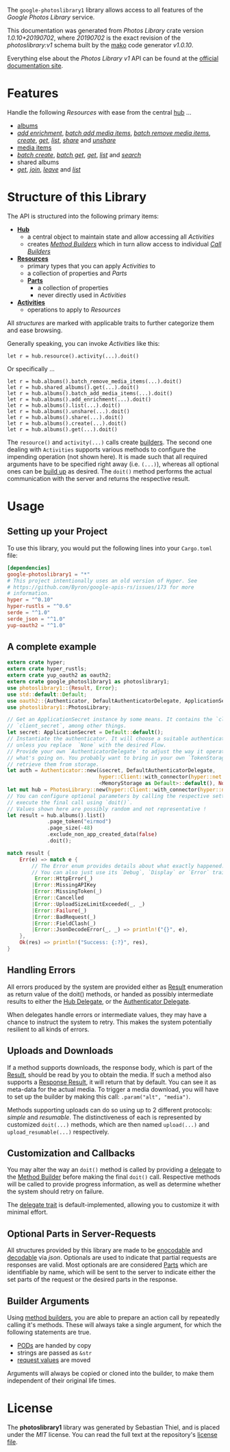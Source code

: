 <!---
DO NOT EDIT !
This file was generated automatically from 'src/mako/api/README.md.mako'
DO NOT EDIT !
-->
The `google-photoslibrary1` library allows access to all features of the *Google Photos Library* service.

This documentation was generated from *Photos Library* crate version *1.0.10+20190702*, where *20190702* is the exact revision of the *photoslibrary:v1* schema built by the [mako](http://www.makotemplates.org/) code generator *v1.0.10*.

Everything else about the *Photos Library* *v1* API can be found at the
[official documentation site](https://developers.google.com/photos/).
# Features

Handle the following *Resources* with ease from the central [hub](https://docs.rs/google-photoslibrary1/1.0.10+20190702/google_photoslibrary1/struct.PhotosLibrary.html) ... 

* [albums](https://docs.rs/google-photoslibrary1/1.0.10+20190702/google_photoslibrary1/struct.Album.html)
 * [*add enrichment*](https://docs.rs/google-photoslibrary1/1.0.10+20190702/google_photoslibrary1/struct.AlbumAddEnrichmentCall.html), [*batch add media items*](https://docs.rs/google-photoslibrary1/1.0.10+20190702/google_photoslibrary1/struct.AlbumBatchAddMediaItemCall.html), [*batch remove media items*](https://docs.rs/google-photoslibrary1/1.0.10+20190702/google_photoslibrary1/struct.AlbumBatchRemoveMediaItemCall.html), [*create*](https://docs.rs/google-photoslibrary1/1.0.10+20190702/google_photoslibrary1/struct.AlbumCreateCall.html), [*get*](https://docs.rs/google-photoslibrary1/1.0.10+20190702/google_photoslibrary1/struct.AlbumGetCall.html), [*list*](https://docs.rs/google-photoslibrary1/1.0.10+20190702/google_photoslibrary1/struct.AlbumListCall.html), [*share*](https://docs.rs/google-photoslibrary1/1.0.10+20190702/google_photoslibrary1/struct.AlbumShareCall.html) and [*unshare*](https://docs.rs/google-photoslibrary1/1.0.10+20190702/google_photoslibrary1/struct.AlbumUnshareCall.html)
* [media items](https://docs.rs/google-photoslibrary1/1.0.10+20190702/google_photoslibrary1/struct.MediaItem.html)
 * [*batch create*](https://docs.rs/google-photoslibrary1/1.0.10+20190702/google_photoslibrary1/struct.MediaItemBatchCreateCall.html), [*batch get*](https://docs.rs/google-photoslibrary1/1.0.10+20190702/google_photoslibrary1/struct.MediaItemBatchGetCall.html), [*get*](https://docs.rs/google-photoslibrary1/1.0.10+20190702/google_photoslibrary1/struct.MediaItemGetCall.html), [*list*](https://docs.rs/google-photoslibrary1/1.0.10+20190702/google_photoslibrary1/struct.MediaItemListCall.html) and [*search*](https://docs.rs/google-photoslibrary1/1.0.10+20190702/google_photoslibrary1/struct.MediaItemSearchCall.html)
* shared albums
 * [*get*](https://docs.rs/google-photoslibrary1/1.0.10+20190702/google_photoslibrary1/struct.SharedAlbumGetCall.html), [*join*](https://docs.rs/google-photoslibrary1/1.0.10+20190702/google_photoslibrary1/struct.SharedAlbumJoinCall.html), [*leave*](https://docs.rs/google-photoslibrary1/1.0.10+20190702/google_photoslibrary1/struct.SharedAlbumLeaveCall.html) and [*list*](https://docs.rs/google-photoslibrary1/1.0.10+20190702/google_photoslibrary1/struct.SharedAlbumListCall.html)




# Structure of this Library

The API is structured into the following primary items:

* **[Hub](https://docs.rs/google-photoslibrary1/1.0.10+20190702/google_photoslibrary1/struct.PhotosLibrary.html)**
    * a central object to maintain state and allow accessing all *Activities*
    * creates [*Method Builders*](https://docs.rs/google-photoslibrary1/1.0.10+20190702/google_photoslibrary1/trait.MethodsBuilder.html) which in turn
      allow access to individual [*Call Builders*](https://docs.rs/google-photoslibrary1/1.0.10+20190702/google_photoslibrary1/trait.CallBuilder.html)
* **[Resources](https://docs.rs/google-photoslibrary1/1.0.10+20190702/google_photoslibrary1/trait.Resource.html)**
    * primary types that you can apply *Activities* to
    * a collection of properties and *Parts*
    * **[Parts](https://docs.rs/google-photoslibrary1/1.0.10+20190702/google_photoslibrary1/trait.Part.html)**
        * a collection of properties
        * never directly used in *Activities*
* **[Activities](https://docs.rs/google-photoslibrary1/1.0.10+20190702/google_photoslibrary1/trait.CallBuilder.html)**
    * operations to apply to *Resources*

All *structures* are marked with applicable traits to further categorize them and ease browsing.

Generally speaking, you can invoke *Activities* like this:

```Rust,ignore
let r = hub.resource().activity(...).doit()
```

Or specifically ...

```ignore
let r = hub.albums().batch_remove_media_items(...).doit()
let r = hub.shared_albums().get(...).doit()
let r = hub.albums().batch_add_media_items(...).doit()
let r = hub.albums().add_enrichment(...).doit()
let r = hub.albums().list(...).doit()
let r = hub.albums().unshare(...).doit()
let r = hub.albums().share(...).doit()
let r = hub.albums().create(...).doit()
let r = hub.albums().get(...).doit()
```

The `resource()` and `activity(...)` calls create [builders][builder-pattern]. The second one dealing with `Activities` 
supports various methods to configure the impending operation (not shown here). It is made such that all required arguments have to be 
specified right away (i.e. `(...)`), whereas all optional ones can be [build up][builder-pattern] as desired.
The `doit()` method performs the actual communication with the server and returns the respective result.

# Usage

## Setting up your Project

To use this library, you would put the following lines into your `Cargo.toml` file:

```toml
[dependencies]
google-photoslibrary1 = "*"
# This project intentionally uses an old version of Hyper. See
# https://github.com/Byron/google-apis-rs/issues/173 for more
# information.
hyper = "^0.10"
hyper-rustls = "^0.6"
serde = "^1.0"
serde_json = "^1.0"
yup-oauth2 = "^1.0"
```

## A complete example

```Rust
extern crate hyper;
extern crate hyper_rustls;
extern crate yup_oauth2 as oauth2;
extern crate google_photoslibrary1 as photoslibrary1;
use photoslibrary1::{Result, Error};
use std::default::Default;
use oauth2::{Authenticator, DefaultAuthenticatorDelegate, ApplicationSecret, MemoryStorage};
use photoslibrary1::PhotosLibrary;

// Get an ApplicationSecret instance by some means. It contains the `client_id` and 
// `client_secret`, among other things.
let secret: ApplicationSecret = Default::default();
// Instantiate the authenticator. It will choose a suitable authentication flow for you, 
// unless you replace  `None` with the desired Flow.
// Provide your own `AuthenticatorDelegate` to adjust the way it operates and get feedback about 
// what's going on. You probably want to bring in your own `TokenStorage` to persist tokens and
// retrieve them from storage.
let auth = Authenticator::new(&secret, DefaultAuthenticatorDelegate,
                              hyper::Client::with_connector(hyper::net::HttpsConnector::new(hyper_rustls::TlsClient::new())),
                              <MemoryStorage as Default>::default(), None);
let mut hub = PhotosLibrary::new(hyper::Client::with_connector(hyper::net::HttpsConnector::new(hyper_rustls::TlsClient::new())), auth);
// You can configure optional parameters by calling the respective setters at will, and
// execute the final call using `doit()`.
// Values shown here are possibly random and not representative !
let result = hub.albums().list()
             .page_token("eirmod")
             .page_size(-48)
             .exclude_non_app_created_data(false)
             .doit();

match result {
    Err(e) => match e {
        // The Error enum provides details about what exactly happened.
        // You can also just use its `Debug`, `Display` or `Error` traits
         Error::HttpError(_)
        |Error::MissingAPIKey
        |Error::MissingToken(_)
        |Error::Cancelled
        |Error::UploadSizeLimitExceeded(_, _)
        |Error::Failure(_)
        |Error::BadRequest(_)
        |Error::FieldClash(_)
        |Error::JsonDecodeError(_, _) => println!("{}", e),
    },
    Ok(res) => println!("Success: {:?}", res),
}

```
## Handling Errors

All errors produced by the system are provided either as [Result](https://docs.rs/google-photoslibrary1/1.0.10+20190702/google_photoslibrary1/enum.Result.html) enumeration as return value of 
the doit() methods, or handed as possibly intermediate results to either the 
[Hub Delegate](https://docs.rs/google-photoslibrary1/1.0.10+20190702/google_photoslibrary1/trait.Delegate.html), or the [Authenticator Delegate](https://docs.rs/yup-oauth2/*/yup_oauth2/trait.AuthenticatorDelegate.html).

When delegates handle errors or intermediate values, they may have a chance to instruct the system to retry. This 
makes the system potentially resilient to all kinds of errors.

## Uploads and Downloads
If a method supports downloads, the response body, which is part of the [Result](https://docs.rs/google-photoslibrary1/1.0.10+20190702/google_photoslibrary1/enum.Result.html), should be
read by you to obtain the media.
If such a method also supports a [Response Result](https://docs.rs/google-photoslibrary1/1.0.10+20190702/google_photoslibrary1/trait.ResponseResult.html), it will return that by default.
You can see it as meta-data for the actual media. To trigger a media download, you will have to set up the builder by making
this call: `.param("alt", "media")`.

Methods supporting uploads can do so using up to 2 different protocols: 
*simple* and *resumable*. The distinctiveness of each is represented by customized 
`doit(...)` methods, which are then named `upload(...)` and `upload_resumable(...)` respectively.

## Customization and Callbacks

You may alter the way an `doit()` method is called by providing a [delegate](https://docs.rs/google-photoslibrary1/1.0.10+20190702/google_photoslibrary1/trait.Delegate.html) to the 
[Method Builder](https://docs.rs/google-photoslibrary1/1.0.10+20190702/google_photoslibrary1/trait.CallBuilder.html) before making the final `doit()` call. 
Respective methods will be called to provide progress information, as well as determine whether the system should 
retry on failure.

The [delegate trait](https://docs.rs/google-photoslibrary1/1.0.10+20190702/google_photoslibrary1/trait.Delegate.html) is default-implemented, allowing you to customize it with minimal effort.

## Optional Parts in Server-Requests

All structures provided by this library are made to be [enocodable](https://docs.rs/google-photoslibrary1/1.0.10+20190702/google_photoslibrary1/trait.RequestValue.html) and 
[decodable](https://docs.rs/google-photoslibrary1/1.0.10+20190702/google_photoslibrary1/trait.ResponseResult.html) via *json*. Optionals are used to indicate that partial requests are responses 
are valid.
Most optionals are are considered [Parts](https://docs.rs/google-photoslibrary1/1.0.10+20190702/google_photoslibrary1/trait.Part.html) which are identifiable by name, which will be sent to 
the server to indicate either the set parts of the request or the desired parts in the response.

## Builder Arguments

Using [method builders](https://docs.rs/google-photoslibrary1/1.0.10+20190702/google_photoslibrary1/trait.CallBuilder.html), you are able to prepare an action call by repeatedly calling it's methods.
These will always take a single argument, for which the following statements are true.

* [PODs][wiki-pod] are handed by copy
* strings are passed as `&str`
* [request values](https://docs.rs/google-photoslibrary1/1.0.10+20190702/google_photoslibrary1/trait.RequestValue.html) are moved

Arguments will always be copied or cloned into the builder, to make them independent of their original life times.

[wiki-pod]: http://en.wikipedia.org/wiki/Plain_old_data_structure
[builder-pattern]: http://en.wikipedia.org/wiki/Builder_pattern
[google-go-api]: https://github.com/google/google-api-go-client

# License
The **photoslibrary1** library was generated by Sebastian Thiel, and is placed 
under the *MIT* license.
You can read the full text at the repository's [license file][repo-license].

[repo-license]: https://github.com/Byron/google-apis-rsblob/master/LICENSE.md
